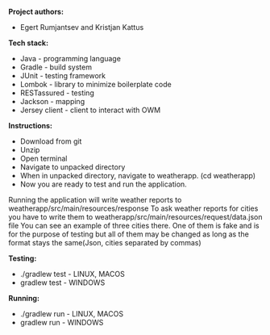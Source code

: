 **Project authors:**
- Egert Rumjantsev and Kristjan Kattus

**Tech stack:**
- Java - programming language
- Gradle - build system
- JUnit - testing framework
- Lombok - library to minimize boilerplate code
- RESTassured - testing 
- Jackson - mapping
- Jersey client - client to interact with OWM


**Instructions:**
- Download from git
- Unzip
- Open terminal
- Navigate to unpacked directory
- When in unpacked directory, navigate to weatherapp. (cd weatherapp)
- Now you are ready to test and run the application.

Running the application will write weather reports to weatherapp/src/main/resources/response
To ask weather reports for cities you have to write them to weatherapp/src/main/resources/request/data.json file
You can see an example of three cities there. One of them is fake and is for the purpose of testing but all of them may be changed as long as the format stays the same(Json, cities separated by commas) 

**Testing:**
- ./gradlew test - LINUX, MACOS
- gradlew test - WINDOWS


**Running:**
- ./gradlew run - LINUX, MACOS
- gradlew run - WINDOWS
